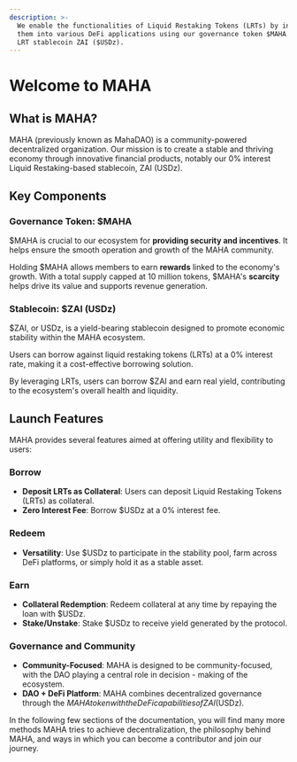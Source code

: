 ```yaml
---
description: >-
  We enable the functionalities of Liquid Restaking Tokens (LRTs) by integrating
  them into various DeFi applications using our governance token $MAHA and the
  LRT stablecoin ZAI ($USDz).
---
```


# Welcome to MAHA

## What is MAHA?

MAHA (previously known as MahaDAO) is a community-powered decentralized organization. Our mission is to create a stable and thriving economy through innovative financial products, notably our 0% interest Liquid Restaking-based stablecoin, ZAI (USDz).

## Key Components

### **Governance Token: $MAHA**

$MAHA is crucial to our ecosystem for **providing security and incentives**. It helps ensure the smooth operation and growth of the MAHA community.

Holding $MAHA allows members to earn **rewards** linked to the economy's growth. With a total supply capped at 10 million tokens, $MAHA's **scarcity** helps drive its value and supports revenue generation.

### **Stablecoin: $ZAI (USDz)**

$ZAI, or USDz, is a yield-bearing stablecoin designed to promote economic stability within the MAHA ecosystem.

Users can borrow against liquid restaking tokens (LRTs) at a 0% interest rate, making it a cost-effective borrowing solution.

By leveraging LRTs, users can borrow $ZAI and earn real yield, contributing to the ecosystem's overall health and liquidity.

## Launch Features

MAHA provides several features aimed at offering utility and flexibility to users:

### **Borrow**

* **Deposit LRTs as Collateral**: Users can deposit Liquid Restaking Tokens (LRTs) as collateral.
* **Zero Interest Fee**: Borrow $USDz at a 0% interest fee.

### **Redeem**

* **Versatility**: Use $USDz to participate in the stability pool, farm across DeFi platforms, or simply hold it as a stable asset.

### **Earn**

* **Collateral Redemption**: Redeem collateral at any time by repaying the loan with $USDz.
* **Stake/Unstake**: Stake $USDz to receive yield generated by the protocol.

### Governance and Community

* **Community-Focused**: MAHA is designed to be community-focused, with the DAO playing a central role in decision - making of the ecosystem.
* **DAO + DeFi Platform**: MAHA combines decentralized governance through the $MAHA token with the DeFi capabilities of ZAI ($USDz).

In the following few sections of the documentation, you will find many more methods MAHA tries to achieve decentralization, the philosophy behind MAHA, and ways in which you can become a contributor and join our journey.&#x20;
